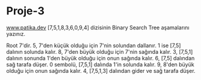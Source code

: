 # Proje-3
www.patika.dev
[7,5,1,8,3,6,0,9,4] dizisinin Binary Search Tree aşamalarını yazınız.

Root 7'dir. 5, 7'den küçük olduğu için 7'nin solundan dallanır. 1 ise [7,5] dalının solunda kalır. 8, 7'den büyük olduğu için 7'nin sağında kalır. 3, [7,5,1] dalının sonunda 1'den büyük olduğu için onun sağında kalır. 6, [7,5] dalından sağ tarafa düşer. 0 sembolü, [7,5,1] dalında 1'in solunda kalır. 9, 8'den büyük olduğu için onun sağında kalır. 4, [7,5,1,3] dalından gider ve sağ tarafa düşer.
